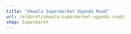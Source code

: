 ```yaml
---
title: "Ukwala Supermarket Uganda Road"
url: /eldoret/ukwala-supermarket-uganda-road/
shop: Supermarkt
---
```

